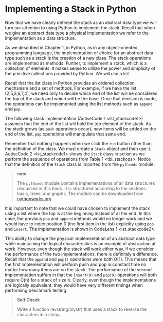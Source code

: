 Implementing a Stack in Python
==============================

Now that we have clearly defined the stack as an abstract data type we
will turn our attention to using Python to implement the stack. Recall
that when we give an abstract data type a physical implementation we
refer to the implementation as a data structure.

As we described in Chapter 1, in Python, as in any object-oriented
programming language, the implementation of choice for an abstract data
type such as a stack is the creation of a new class. The stack
operations are implemented as methods. Further, to implement a stack,
which is a collection of elements, it makes sense to utilize the power
and simplicity of the primitive collections provided by Python. We will
use a list.

Recall that the list class in Python provides an ordered collection
mechanism and a set of methods. For example, if we have the list
\[2,5,3,6,7,4\], we need only to decide which end of the list will be
considered the top of the stack and which will be the base. Once that
decision is made, the operations can be implemented using the list
methods such as `append` and `pop`.

The following stack implementation
(ActiveCode 1 &lt;lst\_stackcode1&gt;) assumes that the end of the list
will hold the top element of the stack. As the stack grows (as `push`
operations occur), new items will be added on the end of the list. `pop`
operations will manipulate that same end.

Remember that nothing happens when we click the `run` button other than
the definition of the class. We must create a `Stack` object and then
use it. ActiveCode 2 &lt;lst\_stackcode1&gt; shows the `Stack` class in
action as we perform the sequence of operations from
Table 1 &lt;tbl\_stackops&gt;. Notice that the definition of the `Stack`
class is imported from the `pythonds` module.

> **note**
>
> The `pythonds` module contains implementations of all data structures
> discussed in this book. It is structured according to the sections:
> basic, trees, and graphs. The module can be downloaded from
> [pythonworks.org](http://www.pythonworks.org/pythonds).

It is important to note that we could have chosen to implement the stack
using a list where the top is at the beginning instead of at the end. In
this case, the previous `pop` and `append` methods would no longer work
and we would have to index position 0 (the first item in the list)
explicitly using `pop` and `insert`. The implementation is shown in
CodeLens 1 &lt;lst\_stackcode2&gt;.

This ability to change the physical implementation of an abstract data
type while maintaining the logical characteristics is an example of
abstraction at work. However, even though the stack will work either
way, if we consider the performance of the two implementations, there is
definitely a difference. Recall that the `append` and `pop()` operations
were both O(1). This means that the first implementation will perform
push and pop in constant time no matter how many items are on the stack.
The performance of the second implementation suffers in that the
`insert(0)` and `pop(0)` operations will both require O(n) for a stack
of size n. Clearly, even though the implementations are logically
equivalent, they would have very different timings when performing
benchmark testing.

> **Self Check**
>
> Write a function revstring(mystr) that uses a stack to reverse the
> characters in a string.

